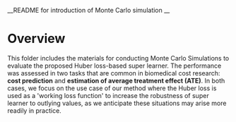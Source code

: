 __README for introduction of Monte Carlo simulation __


# Overview 

This folder includes the materials for conducting Monte Carlo Simulations to evaluate the proposed Huber loss-based super learner. The performance was assessed in two tasks that are common in biomedical cost research: **cost prediction** and **estimation of average treatment effect (ATE)**. In both cases, we focus on the use case of our method where the Huber loss is used as a 'working loss function' to increase the robustness of super learner to outlying values, as we anticipate these situations may arise more readily in practice. 
